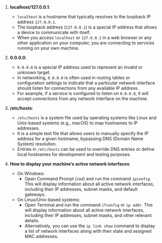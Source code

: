 1. **localhost/127.0.0.1**:
   - `localhost` is a hostname that typically resolves to the loopback IP address `127.0.0.1`.
   - The loopback address (`127.0.0.1`) is a special IP address that allows a device to communicate with itself.
   - When you access `localhost` or `127.0.0.1` in a web browser or any other application on your computer, you are connecting to services running on your own machine.

2. **0.0.0.0**:
   - `0.0.0.0` is a special IP address used to represent an invalid or unknown target.
   - In networking, `0.0.0.0` is often used in routing tables or configuration settings to indicate that a particular network interface should listen for connections from any available IP address.
   - For example, if a service is configured to listen on `0.0.0.0`, it will accept connections from any network interface on the machine.

3. **/etc/hosts**:
   - `/etc/hosts` is a system file used by operating systems like Linux and Unix-based systems (e.g., macOS) to map hostnames to IP addresses.
   - It is a simple text file that allows users to manually specify the IP address for a given hostname, bypassing DNS (Domain Name System) resolution.
   - Entries in `/etc/hosts` can be used to override DNS entries or define local hostnames for development and testing purposes.

4. **How to display your machine’s active network interfaces**:
   - On Windows:
     - Open Command Prompt (`cmd`) and run the command `ipconfig`. This will display information about all active network interfaces, including their IP addresses, subnet masks, and default gateways.
   - On Linux/Unix-based systems:
     - Open Terminal and run the command `ifconfig` or `ip addr`. This will display information about all active network interfaces, including their IP addresses, subnet masks, and other relevant details.
     - Alternatively, you can use the `ip link show` command to display a list of network interfaces along with their state and assigned MAC addresses.

